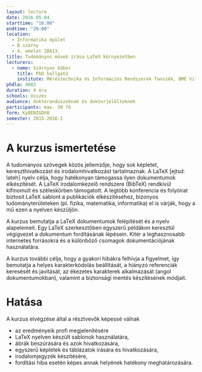 ```yaml
---
layout: lecture
date: 2016.05.04.
starttime: "16:00"
endtime: "20:00"
location:
  - Informatika épület
  - B szárny
  - 4. emelet IB413.
title: Tudományos művek írása LaTeX környezetben
lecturers:
  - name: Szárnyas Gábor
    title: PhD hallgató
    institute: Méréstechnika és Információs Rendszerek Tanszék, BME Villamosmérnöki és Informatikai Kar
phdla: 4083
duration: 4 óra
schools: összes
audience: doktoranduszoknak és doktorjelölteknek
participants: max. 30 fő
form: Ky8ENIGDhB
semester: 2015-2016-2
---
```


# A kurzus ismertetése

A tudományos szövegek közös jellemzője, hogy sok képletet, kereszthivatkozást és irodalomhivatkozást tartalmaznak. A LaTeX [ejtsd: lateh] nyelv célja, hogy hatékonyan támogassa ilyen dokumentumok elkészítését. A LaTeX irodalomkezelő rendszere (BibTeX) rendkívül kifinomult és széleskörben támogatott. A legtöbb konferencia és folyóirat biztosít LaTeX sablont a publikációk elkészítéséhez, bizonyos tudományterületeken (pl. fizika, matematika, informatika) el is várják, hogy a mű ezen a nyelven készüljön.

A kurzus bemutatja a LaTeX dokumentumok felépítését és a nyelv alapelemeit. Egy LaTeX szerkesztőben egyszerű példákon keresztül végigvezet a dokumentum fordításának lépésein. Kitér a leghasznosabb internetes forrásokra és a különböző csomagok dokumentációjának használatára.

A kurzus további célja, hogy a gyakori hibákra felhívja a figyelmet, így bemutatja a helyes karakterkódolás beállítását, a hiányzó referenciák keresését és javítását, az ékezetes karakterek alkalmazását (angol dokumentumokban), valamint a biztonsági mentés készítésének módjait.

# Hatása

A kurzus elvégzése által a résztvevők képessé válnak

* az eredményeik profi megjelenítésére
* LaTeX nyelven készült sablonok használatára,
* ábrák beszúrására és azok hivatkozására,
* egyszerű képletek és táblázatok írására és hivatkozására,
* irodalomjegyzék készítésére,
* fordítási hiba esetén képes annak helyének hatékony meghatározására.

